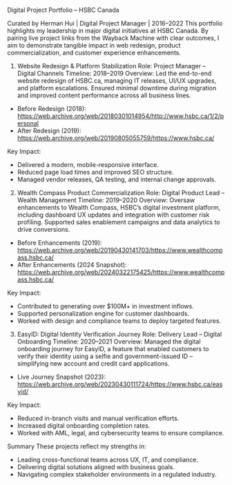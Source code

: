Digital Project Portfolio – HSBC Canada

Curated by Herman Hui | Digital Project Manager | 2016–2022
This portfolio highlights my leadership in major digital initiatives at HSBC Canada. By pairing live project links from the Wayback Machine with clear outcomes, I aim to demonstrate tangible impact in web redesign, product commercialization, and customer experience enhancements.

1. Website Redesign & Platform Stabilization
Role: Project Manager – Digital Channels Timeline: 2018–2019 Overview: Led the end-to-end website redesign of HSBC.ca, managing IT releases, UI/UX upgrades, and platform escalations. Ensured minimal downtime during migration and improved content performance across all business lines.
* Before Redesign (2018): https://web.archive.org/web/20180301014954/http://www.hsbc.ca/1/2/personal
* After Redesign (2019): https://web.archive.org/web/20190805055759/https://www.hsbc.ca/
  
Key Impact:
* Delivered a modern, mobile-responsive interface.
* Reduced page load times and improved SEO structure.
* Managed vendor releases, QA testing, and internal change approvals.

2. Wealth Compass Product Commercialization
Role: Digital Product Lead – Wealth Management Timeline: 2019–2020 Overview: Oversaw enhancements to Wealth Compass, HSBC’s digital investment platform, including dashboard UX updates and integration with customer risk profiling. Supported sales enablement campaigns and data analytics to drive conversions.
* Before Enhancements (2019): https://web.archive.org/web/20190430141703/https://www.wealthcompass.hsbc.ca/
* After Enhancements (2024 Snapshot): https://web.archive.org/web/20240322175425/https://www.wealthcompass.hsbc.ca/
  
Key Impact:
* Contributed to generating over $100M+ in investment inflows.
* Supported personalization engine for customer dashboards.
* Worked with design and compliance teams to deploy targeted features.

3. EasyID: Digital Identity Verification Journey
Role: Delivery Lead – Digital Onboarding Timeline: 2020–2021 Overview: Managed the digital onboarding journey for EasyID, a feature that enabled customers to verify their identity using a selfie and government-issued ID – simplifying new account and credit card applications.
* Live Journey Snapshot (2023): https://web.archive.org/web/20230430111724/https://www.hsbc.ca/easyid/

Key Impact:
* Reduced in-branch visits and manual verification efforts.
* Increased digital onboarding completion rates.
* Worked with AML, legal, and cybersecurity teams to ensure compliance.

Summary
These projects reflect my strengths in:
* Leading cross-functional teams across UX, IT, and compliance.
* Delivering digital solutions aligned with business goals.
* Navigating complex stakeholder environments in a regulated industry.
